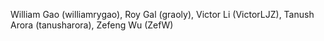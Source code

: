 William Gao (williamrygao), Roy Gal (graoly), Victor Li (VictorLJZ), Tanush Arora (tanusharora), Zefeng Wu (ZefW)
